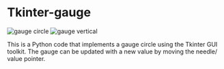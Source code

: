 # Tkinter-gauge
![gauge circle](https://user-images.githubusercontent.com/125829209/219974606-cc038824-7c7b-4ed7-985b-4b0e1d9fefb1.PNG) ![gauge vertical](https://user-images.githubusercontent.com/125829209/220195629-8e5eff58-0ae6-4e77-990b-c8506db5cbc5.PNG)


This is a Python code that implements a gauge circle using the Tkinter GUI toolkit.
The gauge can be updated with a new value by moving the needle/ value pointer.


